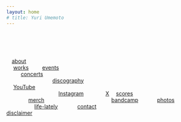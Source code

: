 ```yaml
---
layout: home
# title: Yuri Umemoto
---
```

<br> 
<br> 
<br> 
<br> <a href="/about">about</a> <br> 
<a href="/works/">works</a>
 &nbsp;  &nbsp;  &nbsp;  &nbsp; <a href="/events/">events</a> <br> &nbsp;  &nbsp;  &nbsp; <a href="/concerts/">concerts</a> <br> 
 &nbsp;  &nbsp;  &nbsp;  &nbsp;  &nbsp;  &nbsp;  &nbsp;  &nbsp;  &nbsp;  &nbsp;  &nbsp;  &nbsp;  &nbsp; <a href="/discography/">discography</a> <br> 
<a href="https://www.youtube.com/@YuriUmemoto">YouTube</a> <br> 
 &nbsp;  &nbsp;  &nbsp;  &nbsp;  &nbsp;  &nbsp;  &nbsp;  &nbsp;  &nbsp;  &nbsp;  &nbsp;  &nbsp;  &nbsp;  &nbsp;  &nbsp; <a href="https://www.instagram.com/yuri_umemoto">Instagram</a> 
 &nbsp;  &nbsp;  &nbsp;  &nbsp;  &nbsp; <a href="https://x.com/yuriumemoto">X</a> 
<a href="/scores">scores</a> <br> 
 &nbsp;  &nbsp;  &nbsp;  &nbsp;  &nbsp; <a href="https://yuriumemoto.bandcamp.com/merch/">merch</a> 
 &nbsp;  &nbsp;  &nbsp;  &nbsp;  &nbsp;  &nbsp;  &nbsp;  &nbsp;  &nbsp;  &nbsp;  &nbsp;  &nbsp;  &nbsp;  &nbsp;  &nbsp;  &nbsp;  &nbsp;  &nbsp;  &nbsp;  &nbsp; <a href="https://yuriumemoto.bandcamp.com/">bandcamp</a> 
 &nbsp;  &nbsp;  &nbsp;  &nbsp;  <a href="/photos/">photos</a> <br> 
 &nbsp;  &nbsp;  &nbsp;  &nbsp;  &nbsp; &nbsp;  &nbsp; <a href="/life-lately/">life-lately</a> &nbsp; &nbsp; &nbsp; &nbsp; &nbsp;  &nbsp; <a href="/contact">contact</a>
 &nbsp;  &nbsp;  &nbsp;  &nbsp; &nbsp;  &nbsp;  &nbsp;  &nbsp;  &nbsp; &nbsp;  &nbsp; &nbsp; &nbsp; &nbsp; &nbsp;  &nbsp;  &nbsp;  &nbsp; &nbsp; &nbsp; &nbsp; &nbsp;  &nbsp;  &nbsp;  &nbsp;  &nbsp; &nbsp;  &nbsp; <a href="/disclaimer/">disclaimer</a>

